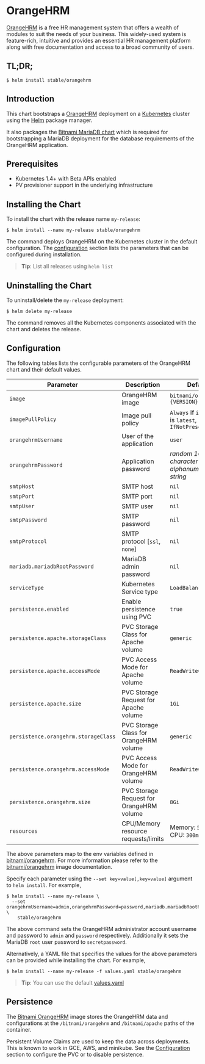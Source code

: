 # OrangeHRM

[OrangeHRM](https://www.orangehrm.com) is a free HR management system that offers a wealth of modules to suit the needs of your business. This widely-used system is feature-rich, intuitive and provides an essential HR management platform along with free documentation and access to a broad community of users.

## TL;DR;

```console
$ helm install stable/orangehrm
```

## Introduction

This chart bootstraps a [OrangeHRM](https://github.com/bitnami/bitnami-docker-orangehrm) deployment on a [Kubernetes](http://kubernetes.io) cluster using the [Helm](https://helm.sh) package manager.

It also packages the [Bitnami MariaDB chart](https://github.com/kubernetes/charts/tree/master/stable/mariadb) which is required for bootstrapping a MariaDB deployment for the database requirements of the OrangeHRM application.

## Prerequisites

- Kubernetes 1.4+ with Beta APIs enabled
- PV provisioner support in the underlying infrastructure

## Installing the Chart

To install the chart with the release name `my-release`:

```console
$ helm install --name my-release stable/orangehrm
```

The command deploys OrangeHRM on the Kubernetes cluster in the default configuration. The [configuration](#configuration) section lists the parameters that can be configured during installation.

> **Tip**: List all releases using `helm list`

## Uninstalling the Chart

To uninstall/delete the `my-release` deployment:

```console
$ helm delete my-release
```

The command removes all the Kubernetes components associated with the chart and deletes the release.

## Configuration

The following tables lists the configurable parameters of the OrangeHRM chart and their default values.

|              Parameter               |               Description                |                         Default                          |
|--------------------------------------|------------------------------------------|----------------------------------------------------------|
| `image`                              | OrangeHRM image                          | `bitnami/orangehrm:{VERSION}`                            |
| `imagePullPolicy`                    | Image pull policy                        | `Always` if `image` tag is `latest`, else `IfNotPresent` |
| `orangehrmUsername`                  | User of the application                  | `user`                                                   |
| `orangehrmPassword`                  | Application password                     | _random 10 character long alphanumeric string_           |
| `smtpHost`                           | SMTP host                                | `nil`                                                    |
| `smtpPort`                           | SMTP port                                | `nil`                                                    |
| `smtpUser`                           | SMTP user                                | `nil`                                                    |
| `smtpPassword`                       | SMTP password                            | `nil`                                                    |
| `smtpProtocol`                       | SMTP protocol [`ssl`, `none`]            | `nil`                                                    |
| `mariadb.mariadbRootPassword`        | MariaDB admin password                   | `nil`                                                    |
| `serviceType`                        | Kubernetes Service type                  | `LoadBalancer`                                           |
| `persistence.enabled`                | Enable persistence using PVC             | `true`                                                   |
| `persistence.apache.storageClass`    | PVC Storage Class for Apache volume      | `generic`                                                |
| `persistence.apache.accessMode`      | PVC Access Mode for Apache volume        | `ReadWriteOnce`                                          |
| `persistence.apache.size`            | PVC Storage Request for Apache volume    | `1Gi`                                                    |
| `persistence.orangehrm.storageClass` | PVC Storage Class for OrangeHRM volume   | `generic`                                                |
| `persistence.orangehrm.accessMode`   | PVC Access Mode for OrangeHRM volume     | `ReadWriteOnce`                                          |
| `persistence.orangehrm.size`         | PVC Storage Request for OrangeHRM volume | `8Gi`                                                    |
| `resources`                          | CPU/Memory resource requests/limits      | Memory: `512Mi`, CPU: `300m`                             |

The above parameters map to the env variables defined in [bitnami/orangehrm](http://github.com/bitnami/bitnami-docker-orangehrm). For more information please refer to the [bitnami/orangehrm](http://github.com/bitnami/bitnami-docker-orangehrm) image documentation.

Specify each parameter using the `--set key=value[,key=value]` argument to `helm install`. For example,

```console
$ helm install --name my-release \
  --set orangehrmUsername=admin,orangehrmPassword=password,mariadb.mariadbRootPassword=secretpassword \
    stable/orangehrm
```

The above command sets the OrangeHRM administrator account username and password to `admin` and `password` respectively. Additionally it sets the MariaDB `root` user password to `secretpassword`.

Alternatively, a YAML file that specifies the values for the above parameters can be provided while installing the chart. For example,

```console
$ helm install --name my-release -f values.yaml stable/orangehrm
```

> **Tip**: You can use the default [values.yaml](values.yaml)

## Persistence

The [Bitnami OrangeHRM](https://github.com/bitnami/bitnami-docker-orangehrm) image stores the OrangeHRM data and configurations at the `/bitnami/orangehrm` and `/bitnami/apache` paths of the container.

Persistent Volume Claims are used to keep the data across deployments. This is known to work in GCE, AWS, and minikube.
See the [Configuration](#configuration) section to configure the PVC or to disable persistence.
